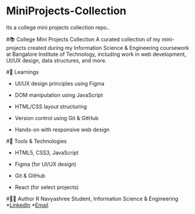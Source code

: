 # MiniProjects-Collection
Its a college mini projects collection repo..

#📚 College Mini Projects Collection
A curated collection of my mini-projects created during my Information Science & Engineering coursework at Bangalore Institute of Technology, including work in web development, UI/UX design, data structures, and more.

#🧠 Learnings

*  UI/UX design principles using Figma

*  DOM manipulation using JavaScript

*  HTML/CSS layout structuring

*  Version control using Git & GitHub

*  Hands-on with responsive web design

 #🔧 Tools & Technologies

*  HTML5, CSS3, JavaScript

*  Figma (for UI/UX design)

*  Git & GitHub

*  React (for select projects)

  #🙋‍♂️ Author
R Navyashree
Student, Information Science & Engineering
*[LinkedIn](https://www.linkedin.com/in/r-navya-shree-0a921633a) 
*[Email](rnavyashree003@gmail.com)



